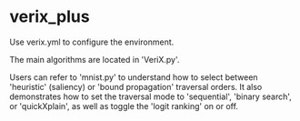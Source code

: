 # verix_plus

Use verix.yml to configure the environment.

The main algorithms are located in 'VeriX.py'. 

Users can refer to 'mnist.py' to understand how to select between 'heuristic' (saliency) or 'bound propagation' traversal orders. It also demonstrates how to set the traversal mode to 'sequential', 'binary search', or 'quickXplain', as well as toggle the 'logit ranking' on or off.

